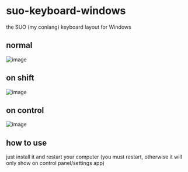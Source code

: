 # suo-keyboard-windows
the SUO (my conlang) keyboard layout for Windows
## normal
![image](https://github.com/adrianvic/suo-keyboard-windows/assets/85490958/20c7ec50-7b78-4071-b188-435b9cca390a)
## on shift
![image](https://github.com/adrianvic/suo-keyboard-windows/assets/85490958/2a08d69a-342b-4d03-9cd5-df02f1e87e03)
## on control
![image](https://github.com/adrianvic/suo-keyboard-windows/assets/85490958/e482a87b-7cf2-413f-aa42-d5963ed3a7ab)
## how to use
just install it and restart your computer (you must restart, otherwise it will only show on control panel/settings app)
